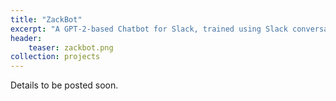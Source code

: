 ```yaml
---
title: "ZackBot"
excerpt: "A GPT-2-based Chatbot for Slack, trained using Slack conversation history."
header:
    teaser: zackbot.png
collection: projects
---
```

<!-- Links: 
[GitHub](https://github.com/ZackEberhart/comquest) 
<br> -->
Details to be posted soon.

